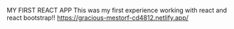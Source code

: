 MY FIRST REACT APP
This was my first experience working with react and react bootstrap!!
https://gracious-mestorf-cd4812.netlify.app/
